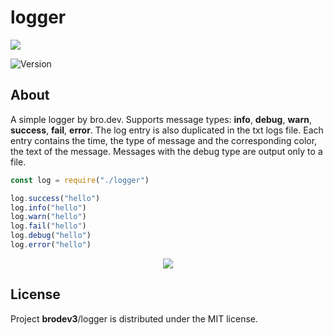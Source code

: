 # logger


<p>
      <img src="https://i.ibb.co/3sHQCSp/av.jpg" >
</p>

<p >
   <img src="https://img.shields.io/badge/build-v_1.0-brightgreen?label=Version" alt="Version">
</p>





## About

A simple logger by bro.dev. Supports message types: **info**, **debug**, **warn**, **success**, **fail**, **error**. The log entry is also duplicated in the txt logs file. Each entry contains the time, the type of message and the corresponding color, the text of the message. Messages with the debug type are output only to a file.

```javascript
const log = require("./logger")

log.success("hello")
log.info("hello")
log.warn("hello")
log.fail("hello")
log.debug("hello")
log.error("hello")
```


<p align="center">
      <img src="https://i.ibb.co/f9jRRhf/photo-2024-05-05-04-55-52.jpg" >
</p>


## License

Project **brodev3**/logger is distributed under the MIT license.
